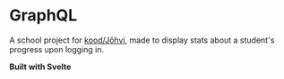 # GraphQL

A school project for [kood/Jõhvi](https://kood.tech), made to display stats about a student's progress upon logging in.

**Built with Svelte**
